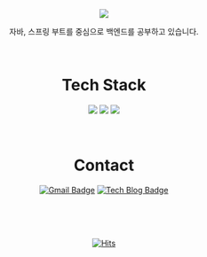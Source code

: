 
<div align="center">
  <img src="https://capsule-render.vercel.app/api?type=waving&color=0:FFFFFF,100:8cb8ff&height=300&section=header&text=Hello&fontColor=FFFFFF&fontSize=90" />
  <p>자바, 스프링 부트를 중심으로 백엔드를 공부하고 있습니다. </p>
  <br>
  <h1>Tech Stack</h1>
  <img src="https://img.shields.io/badge/Java-007396?style=for-the-badge&logo=Java&logoColor=white"> 
  <img src="https://img.shields.io/badge/Spring%20Boot-6DB33F?style=for-the-badge&logo=Spring%20Boot&logoColor=white"> 
  <img src="https://img.shields.io/badge/mysql-4479A1?style=for-the-badge&logo=mysql&logoColor=white"> 
  <br>
  <br>
  <br>
  <h1>Contact</h1>
  
  [![Gmail Badge](https://img.shields.io/badge/Gmail-d14836?style=flat-square&logo=Gmail&logoColor=white&link=mailto:bjh3657@gmail.com)](mailto:gjznn3657@gmail.com)
  [![Tech Blog Badge](http://img.shields.io/badge/-Tech%20blog-black?style=flat-square&link=https://miree.tistory.com/)](https://miree.tistory.com/)

  <br>
  <br>
  <br>
  
  <!-- 기여도 -->
  <!-- [![Anurag's GitHub stats](https://github-readme-stats.vercel.app/api?username=ddukkung&hide=stars,issues)](https://github.com/anuraghazra/github-readme-stats) -->
  <!-- 방문횟수 -->
  [![Hits](https://hits.seeyoufarm.com/api/count/incr/badge.svg?url=https%3A%2F%2Fgithub.com%2Fddukkung%2Fddukkung&count_bg=%23AFB7FF&title_bg=%23555555&icon=github.svg&icon_color=%23E7E7E7&title=hits&edge_flat=false)](https://hits.seeyoufarm.com)

  
</div>
